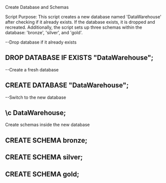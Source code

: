 
Create Database and Schemas

Script Purpose:
    This script creates a new database named 'DataWarehouse' after checking if it already exists. 
    If the database exists, it is dropped and recreated. Additionally, the script sets up three schemas 
    within the database: 'bronze', 'silver', and 'gold'.
	


--Drop database if it already exists
## DROP DATABASE IF EXISTS "DataWarehouse";

--Create a fresh database
## CREATE DATABASE "DataWarehouse";

--Switch to the new database
## \c DataWarehouse;

Create schemas inside the new database

## CREATE SCHEMA bronze;
## CREATE SCHEMA silver;
## CREATE SCHEMA gold;
